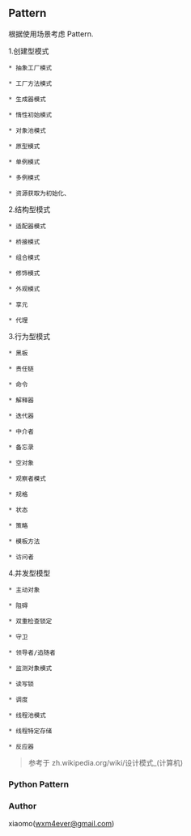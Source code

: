 ## Pattern ##

根据使用场景考虑 Pattern.

1.创建型模式

    * 抽象工厂模式

    * 工厂方法模式

    * 生成器模式

    * 惰性初始模式

    * 对象池模式

    * 原型模式

    * 单例模式

    * 多例模式

    * 资源获取为初始化、


2.结构型模式

    * 适配器模式

    * 桥接模式

    * 组合模式

    * 修饰模式

    * 外观模式

    * 享元

    * 代理


3.行为型模式

    * 黑板

    * 责任链

    * 命令

    * 解释器

    * 迭代器

    * 中介者

    * 备忘录

    * 空对象

    * 观察者模式

    * 规格

    * 状态

    * 策略

    * 模板方法

    * 访问者


4.并发型模型

    * 主动对象

    * 阻碍

    * 双重检查锁定

    * 守卫

    * 领导者/追随者

    * 监测对象模式

    * 读写锁

    * 调度

    * 线程池模式

    * 线程特定存储

    * 反应器


> 参考于 zh.wikipedia.org/wiki/设计模式_(计算机)

### Python Pattern ###

### Author ###
xiaomo(wxm4ever@gmail.com)
